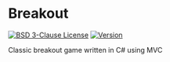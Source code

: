 # Breakout

[![BSD 3-Clause License](https://img.shields.io/badge/License-BSD_3--Clauses-blue.svg?longCache=true)](https://github.com/NearHuscarl/Breakout/blob/master/LICENSE.md)
[![Version](https://img.shields.io/badge/Version-0.3.9-green.svg?longCache=true)](https://github.com/NearHuscarl/Breakout/releases)

Classic breakout game written in C# using MVC
